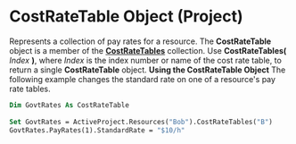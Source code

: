 
# CostRateTable Object (Project)



Represents a collection of pay rates for a resource. The  **CostRateTable** object is a member of the **[CostRateTables](f08a0a0c-d7ef-f315-5435-804897d5158a.md)** collection.
Use  **CostRateTables(** _Index_ **)**, where _Index_ is the index number or name of the cost rate table, to return a single **CostRateTable** object.
 **Using the CostRateTable Object**
The following example changes the standard rate on one of a resource's pay rate tables. 



```vb
Dim GovtRates As CostRateTable 
 
Set GovtRates = ActiveProject.Resources("Bob").CostRateTables("B") 
GovtRates.PayRates(1).StandardRate = "$10/h"
```

